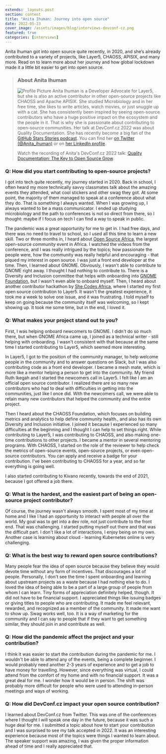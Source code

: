 ```yaml
---
extends: _layouts.post
section: content
title: "Anita Ihuman: Journey into open source"
date: 2022-05-23
cover_image: /assets/images/blog/interviews-devconf-cz.png
featured: true
categories: [interviews]
---
```


Anita Ihuman got into open source quite recently, in 2020, and she’s already contributed to a variety of projects, like Layer5, CHAOSS, APISIX, and many more. Read on to learn more about her journey and how global lockdown made it a little bit easier to get into open source.


> ### **About Anita Ihuman**
>
> ![Profile Picture](/assets/images/blog/interviews/aihuman.jpg) Anita Ihuman is a Developer Advocate for Layer5, but she is also an active contributor in other open-source projects like CHAOSS and Apache APISIX. She studied Microbiology and in her free time, she likes to write articles, watch movies, or just snuggle up with a cat. She has consistently been inspired  by seeing  open-source contributors who have a huge positive impact on the ecosystem and the people in it. That is why she is passionate about contributing to open-source communities. Her talk at DevConf.cz 2022 was about Quality Documentation. She has recently become a big fan of the [GitHub Stars Stories podcast](https://podcasts.apple.com/us/podcast/github-stars-stories-are-you-the-next-github-star/id1454033321?i=1000532958847). You can find her [on Twitter (@Anita_ihuman)](https://twitter.com/Anita_ihuman) or on [her LinkedIn profile](https://www.linkedin.com/in/anita-ihuman/). 
>
> Watch the recording of Anita's DevConf.cz 2022 talk: [Quality Documentation: The Key to Open Source Grow](https://youtu.be/WKfUfUvY7Tk).

### Q: How did you start contributing to open-source projects?

I got into tech quite recently, my journey started in 2020. Back in school, I often heard my more technically savvy classmates talk about the amazing events they attended, what cool stickers and other swag they got. At some point, the majority of them managed to speak at a conference about what they do. That is something I always wanted. When I was growing up, I always wanted to be a mass communicator. I ended up studying microbiology and the path to conferences is not so direct from there, so I thought: maybe if I focus on tech I can find a way to speak in public.

The pandemic was a great opportunity for me to get in. I had free days, and there was no need to travel to school, so I used all this time to learn a new skill. Two or three months in, I heard about [Open Source Africa](https://oscafrica.org/), the largest open-source community event in Africa. I watched the videos from the conference, and I was really intrigued by the topics; how passionate the people were, how the community was really helpful and encouraging - that piqued my interest in open source. I was just a front end developer at the time. Then, I learned about GNOME. Obviously, I wasn't able to contribute to GNOME right away. I thought I had nothing to contribute to. There is a Diversity and Inclusion committee that helps with onboarding into [GNOME Foundation](https://foundation.gnome.org/), but I wasn't even able to onboard myself. Then, I heard about another contributor hackathon by [She Codes Africa](https://shecodeafrica.org/), where I started my first open source contribution to Layer5. It wasn't the greatest experience, it took me a week to solve one issue, and it was frustrating. I told myself to keep on going because the community itself was welcoming, so I kept showing up. It took me some time, but in the end, I loved it.

### Q: What makes your project stand out to you?

First, I was helping onboard newcomers to GNOME. I didn't do so much there, but when GNOME Africa came up, I joined as a technical writer - still helping with onboarding. I wasn't consistent with that because at the same time I started contributing to Layer5, which seemed more interesting. 

In Layer5, I got to the position of the community manager, to help welcome people in the community and to answer questions on Slack, but I was also contributing code as a front end developer. I became a mesh mate, which is more like a mentor helping a person to get into the community. My friend Ruth Ikegah and I started the newcomers call in Layer5. I felt like I am an official open source contributor. I realized there are so many new contributors who had to deal with difficulties in getting into the communities, just like I once did. With the newcomers call, we were able to retain many new contributors that helped the community and the entire project.

Then I heard about the CHAOSS Foundation, which focuses on building metrics and analytics to help define community health., and also has its own Diversity and Inclusion initiative. I joined it because I experienced so many difficulties at the beginning and I thought I can help to set things right. While contributing to Layer5, I was contributing to CHAOSS, and also making one-time contributions to other projects. I became a mentor in several mentoring programs. With CHAOSS, I started on the role of the reviewer to help check the metrics of open-source events, open-source projects, or even open-source contributors. You can apply and receive a badge for your contribution. I've been contributing to CHAOSS for a year, and so far everything is going well.

I also started contributing to Kivano recently, towards the end of 2021, because I got offered a job there.

### Q: What is the hardest, and the easiest part of being an open-source project contributor?

Of course, the journey wasn't always smooth. I spent most of my time at home and I like I had an opportunity to interact with people all over the world. My goal was to get into a dev role, not just contribute to the front end. That was challenging. I started putting myself out there and that was the difficult part. I don't like a lot of interactions, I enjoy being on my own. Another case is learning about cloud - learning Kubernetes online is very challenging.

### Q: What is the best way to reward open source contributions?

Many people fear the idea of open source because they believe they would devote time without any form of incentives. That discourages a lot of people. Personally, I don't see the time I spent onboarding and learning about upstream projects as a waste because I had nothing else to do. I loved the idea of being able to be a part of a large group of people from whom I can learn. Tiny forms of appreciation definitely helped, though. It did not have to be financial support. I appreciated things like issuing badges or giving titles to people who are contributing. It made me feel relevant, rewarded, and recognized as a member of the community. It made me want to show up. Swag works well, too. It is a way of marketing for the community and I can say to people that if they want to get something similar, they should join in and contribute as well.

### Q: How did the pandemic affect the project and your contribution?

I think it was easier to start the contribution during the pandemic for me. I wouldn't be able to attend any of the events, being a complete beginner. I would probably need another 2-3 years of experience and to get a job to have money for travelling. However, since everything was virtual, I could attend from the comfort of my home and with no financial support. It was a great deal for me. I wonder how it would be in person. The shift was probably more difficult for people who were used to attending in-person meetings and ways of working.

### Q: How did DevConf.cz impact your open source contribution?

I learned about DevConf.cz from Twitter. This was one of the conferences where I thought I will speak one day in the future, because it was such a huge deal for me. I submitted a topic about how to start your contribution and I was surprised to see my talk accepted in 2022. It was an interesting experience because most of the topics were things I wanted to learn about. The speaker support was amazing, I was given the proper information ahead of time and I really appreciated that.

